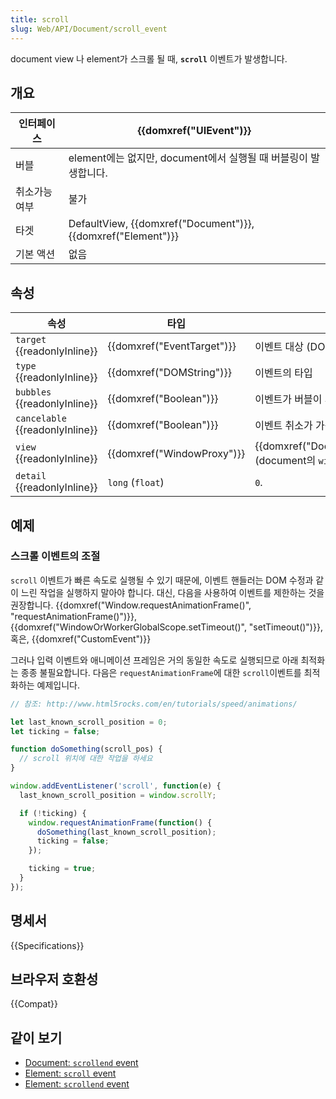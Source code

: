 ```yaml
---
title: scroll
slug: Web/API/Document/scroll_event
---
```


document view 나 element가 스크롤 될 때, **`scroll`** 이벤트가 발생합니다.

## 개요

| 인터페이스   | {{domxref("UIEvent")}}                                                |
| ------------ | --------------------------------------------------------------------------- |
| 버블         | element에는 없지만, document에서 실행될 때 버블링이 발생합니다.             |
| 취소가능여부 | 불가                                                                        |
| 타겟         | DefaultView, {{domxref("Document")}}, {{domxref("Element")}} |
| 기본 액션    | 없음                                                                        |

## 속성

| 속성                                  | 타입                                 | 설명                                                                   |
| ------------------------------------- | ------------------------------------ | ---------------------------------------------------------------------- |
| `target` {{readonlyInline}}     | {{domxref("EventTarget")}} | 이벤트 대상 (DOM 트리의 최상위 타겟)                                   |
| `type` {{readonlyInline}}       | {{domxref("DOMString")}}     | 이벤트의 타입                                                          |
| `bubbles` {{readonlyInline}}    | {{domxref("Boolean")}}         | 이벤트가 버블이 되는지                                                 |
| `cancelable` {{readonlyInline}} | {{domxref("Boolean")}}         | 이벤트 취소가 가능한지                                                 |
| `view` {{readonlyInline}}       | {{domxref("WindowProxy")}} | {{domxref("Document.defaultView")}} (document의 `window`) |
| `detail` {{readonlyInline}}     | `long` (`float`)                     | `0`.                                                                   |

## 예제

### 스크롤 이벤트의 조절

`scroll` 이벤트가 빠른 속도로 실행될 수 있기 때문에, 이벤트 핸들러는 DOM 수정과 같이 느린 작업을 실행하지 말아야 합니다. 대신, 다음을 사용하여 이벤트를 제한하는 것을 권장합니다.
{{domxref("Window.requestAnimationFrame()", "requestAnimationFrame()")}}, {{domxref("WindowOrWorkerGlobalScope.setTimeout()", "setTimeout()")}}, 혹은, {{domxref("CustomEvent")}}

그러나 입력 이벤트와 애니메이션 프레임은 거의 동일한 속도로 실행되므로 아래 최적화는 종종 불필요합니다. 다음은 `requestAnimationFrame`에 대한 `scroll`이벤트를 최적화하는 예제입니다.

```js
// 참조: http://www.html5rocks.com/en/tutorials/speed/animations/

let last_known_scroll_position = 0;
let ticking = false;

function doSomething(scroll_pos) {
  // scroll 위치에 대한 작업을 하세요
}

window.addEventListener('scroll', function(e) {
  last_known_scroll_position = window.scrollY;

  if (!ticking) {
    window.requestAnimationFrame(function() {
      doSomething(last_known_scroll_position);
      ticking = false;
    });

    ticking = true;
  }
});
```

## 명세서

{{Specifications}}

## 브라우저 호환성

{{Compat}}

## 같이 보기

- [Document: `scrollend` event](/en-US/docs/Web/API/Document/scrollend_event)
- [Element: `scroll` event](/en-US/docs/Web/API/Element/scroll_event)
- [Element: `scrollend` event](/en-US/docs/Web/API/Element/scrollend_event)
